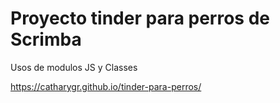# Proyecto  tinder para perros de Scrimba

Usos de modulos JS y Classes

https://catharygr.github.io/tinder-para-perros/

